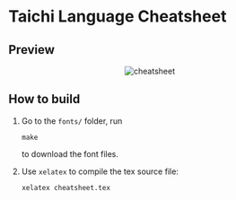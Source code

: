 # Taichi Language Cheatsheet

## Preview

<div align="center">

![cheatsheet](https://user-images.githubusercontent.com/23307174/202497176-c105d3f4-fa48-4b36-9eab-a99b5617f1a4.png)

</div>

## How to build

1. Go to the `fonts/` folder, run
    ```
    make
    ```
    to download the font files.

2. Use `xelatex` to compile the tex source file:

    ```bash
    xelatex cheatsheet.tex
    ```